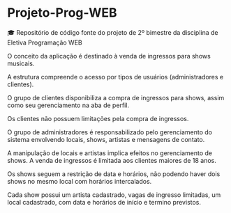 # Projeto-Prog-WEB
🎓 Repositório de código fonte do projeto de 2º bimestre da disciplina de Eletiva Programação WEB

O conceito da aplicação é destinado à venda de ingressos para shows musicais.

A estrutura compreende o acesso por tipos de usuários (administradores e clientes). 

O grupo de clientes disponibiliza a compra de ingressos  para shows, assim como seu gerenciamento na aba de perfil.

Os clientes não possuem limitações pela compra de ingressos.

O grupo de administradores é responsabilizado pelo gerenciamento do sistema envolvendo locais, shows, artistas e mensagens de contato. 

A manipulação de locais e artistas implica efeitos no gerenciamento de shows.
A venda de ingressos é limitada aos clientes maiores de 18 anos.

Os shows seguem a restrição de data e horários, não podendo haver dois shows no mesmo local com horários intercalados.

Cada show possui um artista cadastrado, vagas de ingresso limitadas, um local cadastrado, com data e horários de início e termino previstos.
